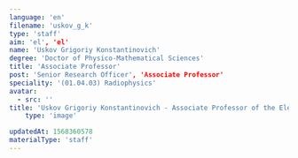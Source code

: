 ```yaml
---
language: 'en'
filename: 'uskov_g_k'
type: 'staff'
aim: 'el', 'el'
name: 'Uskov Grigoriy Konstantinovich'
degree: 'Doctor of Physico-Mathematical Sciences'
title: 'Associate Professor'
post: 'Senior Research Officer', 'Associate Professor'
speciality: '(01.04.03) Radiophysics'
avatar:
  - src: ''
title: 'Uskov Grigoriy Konstantinovich - Associate Professor of the Electronics Department'
    type: 'image'

updatedAt: 1568360578
materialType: 'staff'
---
```


